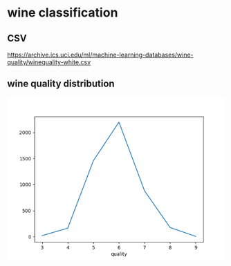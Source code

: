 # wine classification

## CSV

https://archive.ics.uci.edu/ml/machine-learning-databases/wine-quality/winequality-white.csv

## wine quality distribution

![wine.png](./wine_plot.png)
